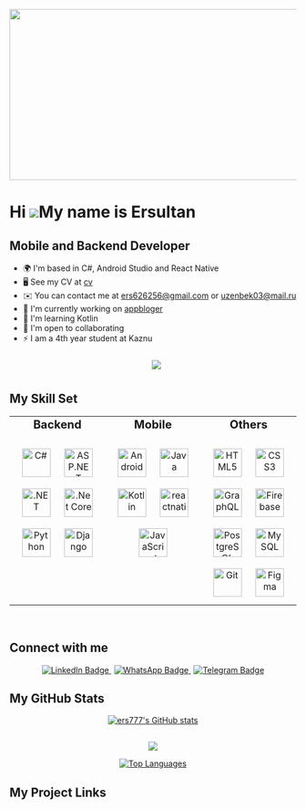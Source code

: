 <br clear="both">

<div align="center">
  <img height="300" width="600" src="https://user-images.githubusercontent.com/74038190/213910842-5a320d6b-e48f-4d41-a901-0e6a357e8dae.gif"  />
</div>


Hi ![](https://user-images.githubusercontent.com/18350557/176309783-0785949b-9127-417c-8b55-ab5a4333674e.gif)My name is Ersultan
================================================================================================================================

Mobile and Backend Developer
----------------------------

* 🌍  I'm based in C#, Android Studio and React Native
* 🖥️  See my CV at [cv](http://iuhuhopopopopopop)
* ✉️  You can contact me at ers626256@gmail.com or [uzenbek03@mail.ru](uzenbek03@mail.ru) 
* 🚀  I'm currently working on [appbloger]([http://](https://github.com/Azat374/blogerapp))
* 🧠  I'm learning Kotlin
* 🤝  I'm open to collaborating
* ⚡  I am a 4th year student at Kaznu <img src="https://farabi.university/front/assets/img/icons/logonew1.png" align="center" style="width: 15px" />



<a href="https://www.github.com/ers777" target="_blank" rel="noreferrer"><img style="margin: 10 250;"
src="https://img.shields.io/github/followers/ers777?logo=github&style=for-the-badge&color=facc15&labelColor=22272e" /></a>
<br/>  

## My Skill Set  
<table><tr><td valign="top" width="33%">




<div align="center" style="text-align: center; font-size: 20px; font-weight: bold;">
Backend
</div>
<br/>



<div align="center">  
<a href="https://docs.microsoft.com/en-us/dotnet/csharp/" target="_blank"><img style="margin: 10px" src="https://profilinator.rishav.dev/skills-assets/csharp-original.svg" alt="C#" height="50" /></a>
 <a href="https://dotnet.microsoft.com/apps/aspnet" target="_blank" >
    <img style="margin: 10px;" src="https://github.com/campusMVP/dotnetCoreLogoPack/raw/master/ASP.NET%20Core%20MVC/Bitmap%20RGB/Bitmap-MEDIUM_ASP.NET-Core-MVC-Logo_2colors_Square_Boxed_RGB.png" alt="ASP.NET Core MVC" height="50" />
  </a>  
<a href="https://dotnet.microsoft.com/download/dotnet-framework" target="_blank"><img style="margin: 10px" src="https://profilinator.rishav.dev/skills-assets/dot-net-original-wordmark.svg" alt=".NET" height="50" /></a>  
<a href="https://dotnet.microsoft.com/download" target="_blank"><img style="margin: 10px" src="https://profilinator.rishav.dev/skills-assets/dotnetcore.png" alt=".Net Core" height="50" /></a>  
<a href="https://www.python.org/" target="_blank"><img style="margin: 10px" src="https://profilinator.rishav.dev/skills-assets/python-original.svg" alt="Python" height="50" /></a>  
<a href="https://www.djangoproject.com/" target="_blank"><img style="margin: 10px" src="https://profilinator.rishav.dev/skills-assets/django-original.svg" alt="Django" height="50" /></a>  
</div>

</td><td valign="top" width="33%">



<div align="center" style="text-align: center; font-size: 20px; font-weight: bold;">
Mobile
</div>
<br/>
<div align="center">  
<a href="https://www.android.com/intl/en_in/" target="_blank"><img style="margin: 10px" src="https://profilinator.rishav.dev/skills-assets/android-original-wordmark.svg" alt="Android" height="50" /></a>  
<a href="https://www.java.com/" target="_blank"><img style="margin: 10px" src="https://profilinator.rishav.dev/skills-assets/java-original-wordmark.svg" alt="Java" height="50" /></a>  
<a href="https://kotlinlang.org/" target="_blank"><img style="margin: 10px" src="https://profilinator.rishav.dev/skills-assets/kotlinlang-icon.svg" alt="Kotlin" height="50" /></a>  
<a href="https://reactnative.dev/"  target="_blank" rel="noreferrer"> <img style="margin: 10px" src="https://reactnative.dev/img/header_logo.svg" alt="reactnative"  height="50"/> </a>
<a href="https://www.javascript.com/" target="_blank"><img style="margin: 10px" src="https://profilinator.rishav.dev/skills-assets/javascript-original.svg" alt="JavaScript" height="50" /></a>  
</div>

</td><td valign="top" width="33%">



<div align="center" style="text-align: center; font-size: 20px; font-weight: bold;">
Others
</div>
<br/>
<div align="center">  
<a href="https://en.wikipedia.org/wiki/HTML5" target="_blank"><img style="margin: 10px" src="https://profilinator.rishav.dev/skills-assets/html5-original-wordmark.svg" alt="HTML5" height="50" /></a>  
<a href="https://www.w3schools.com/css/" target="_blank"><img style="margin: 10px" src="https://profilinator.rishav.dev/skills-assets/css3-original-wordmark.svg" alt="CSS3" height="50" /></a>  
<a href="https://graphql.org/" target="_blank"><img style="margin: 10px" src="https://profilinator.rishav.dev/skills-assets/graphql.png" alt="GraphQL" height="50" /></a>
<a href="https://firebase.google.com/" target="_blank"><img style="margin: 10px" src="https://profilinator.rishav.dev/skills-assets/firebase.png" alt="Firebase" height="50" /></a>    
<a href="https://www.postgresql.org/" target="_blank"><img style="margin: 10px" src="https://profilinator.rishav.dev/skills-assets/postgresql-original-wordmark.svg" alt="PostgreSQL" height="50" /></a>  
<a href="https://www.mysql.com/" target="_blank"><img style="margin: 10px" src="https://profilinator.rishav.dev/skills-assets/mysql-original-wordmark.svg" alt="MySQL" height="50" /></a>  
<a href="https://github.com/" target="_blank"><img style="margin: 10px" src="https://profilinator.rishav.dev/skills-assets/git-scm-icon.svg" alt="Git" height="50" /></a>  
<a href="https://www.figma.com/" target="_blank"><img style="margin: 10px" src="https://profilinator.rishav.dev/skills-assets/figma-icon.svg" alt="Figma" height="50" /></a>  
</div>

</td></tr></table>  

<br/>  

## Connect with me  
<div align="center">
 <div id="badges">
  <a href="https://www.linkedin.com/in/%D0%B5%D1%80%D1%81%D1%83%D0%BB%D1%82%D0%B0%D0%BD-%D1%83%D0%B7%D0%B5%D0%BD%D0%B1%D0%B5%D0%BA-763605280/">
    <img src="https://img.shields.io/badge/LinkedIn-blue?style=for-the-badge&logo=linkedin&logoColor=white" alt="LinkedIn Badge"/>
  </a>
  <a href="http://wa.me/+77073835348">
    <img style="margin-left: 5px;" src="https://img.shields.io/badge/WhatsApp-green?style=for-the-badge&logo=whatsapp&logoColor=white" alt="WhatsApp Badge"/>
  </a>
  <a href="https://t.me/e_rrrs">
    <img style="margin-left: 5px;" src="https://img.shields.io/badge/Telegram-blue?style=for-the-badge&logo=telegram&logoColor=white" alt="Telegram Badge"/>
  </a>
  <!-- <a href="https://leetcode.com/t1mb3rmn/">
    <img style="margin-left: 5px;" src="https://img.shields.io/badge/-LeetCode-FFA116?style=for-the-badge&logo=LeetCode&logoColor=black" title="Leetcode" alt="Leetcode"/>
  </a> -->
  <!-- <a href="https://github.com/rishavanand" target="_blank">
<img src=https://img.shields.io/badge/github-%2324292e.svg?&style=for-the-badge&logo=github&logoColor=white alt=github style="margin-left: 5px;" />
</a> -->
</div></div>
</a>

## My GitHub Stats

<div align="center">
<a href="http://www.github.com/ers777" ><img style="margin-bottom:15px" src="https://github-readme-stats.vercel.app/api?username=ers777&show_icons=true&hide=&count_private=true&title_color=facc15&text_color=ef4444&icon_color=facc15&bg_color=22272e&hide_border=true&show_icons=true" alt="ers777's GitHub stats" /></a>

<a href="http://www.github.com/ers777"><img src="https://github-readme-streak-stats.herokuapp.com/?user=ers777&stroke=ef4444&background=22272e&ring=facc15&fire=facc15&currStreakNum=ef4444&currStreakLabel=facc15&sideNums=ef4444&sideLabels=ef4444&dates=ef4444&hide_border=true" /></a>


<a href="https://github.com/ers777" align="left"><img src="https://github-readme-stats.vercel.app/api/top-langs/?username=ers777&langs_count=10&title_color=facc15&text_color=ef4444&icon_color=facc15&bg_color=22272e&hide_border=true&locale=en&custom_title=Top%20%Languages" alt="Top Languages" /></a></div>

## My Project Links
